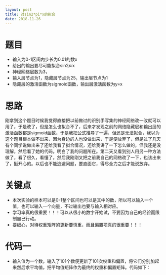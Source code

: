 ```yaml
---
layout: post
title: 对sin2*pi*x的拟合
date: 2018-11-26
---
```

# 题目
- 输入为0-1区间内步长为0.01的数x
- 给出的输出要尽可能拟合sin2*pi*x
- 神经网络层数为3，
- 输入层节点为1，隐藏层节点为25，输出层节点为1
- 隐藏层的激活函数为sigmoid函数，输出层激活函数为y=x
# 思路
刚拿到这个题目时候我觉得直接把以前做过的识别手写集的神经网络改一改就可以用了，于是改了，但是怎么也拟合不了，后来才发现之前的网络隐藏层和输出层的激活函数都是sigmoid函数，于是我把公式推导了一遍，但还是无法拟合，我以为这个题目根本做不出来，因为身边的人也没做出来，于是便放弃了，但是过了几天有个同学说做出来了还给我看了拟合情况，还给我讲了一下怎么做的，但我还是没理解，然后看了她的代码，明白了我的问题所在。第二天又看到别人用另一种方法做了，看了很久，看懂了，然后我刚刚又把之前我自己的网络改了一下，也该出来了，挺开心的。以后也不能逃避问题，要直面它，得尽全力之后才能说放弃。
# 关键点
- 本次实验的样本可以是0-1整个区间也可以是其中的数，所以可以输入一个值，也可以输入一个向量，不过输出也要与输入相对应。
- 学习率真的很重要！！！可以从很小的数字开始试，不要因为自己的经验而限制自己行动。
- 要细心，对待权重矩阵的更新要慎重，而且偏置项真的很重要！！！
# 代码一
- 输入值为一个数，输入了101个数便更新了101次权重和偏置，将它们分别加起来然后求平均值，把平均值矩阵作为最终的权重和偏置矩阵。代码如下：

